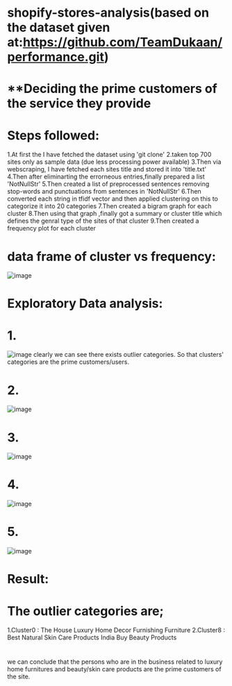 # shopify-stores-analysis(based on the dataset given at:https://github.com/TeamDukaan/performance.git)
# ******Deciding the prime customers of the service they provide****
# Steps followed:
1.At first the I have fetched the dataset using 'git clone' 
2.taken top 700 sites only as sample data (due less processing power available) 
3.Then via webscraping, I have fetched each sites title and stored it into 'title.txt' 
4.Then after eliminarting the errorneous entries,finally prepared a list 'NotNullStr' 
5.Then created a list of preprocessed sentences removing stop-words and punctuations from sentences in 'NotNullStr' 
6.Then converted each string in tfidf vector and then applied clustering on this to categorize it into 20 categories 
7.Then created a bigram graph for each cluster 
8.Then using that graph ,finally got a summary or cluster title which defines the genral type of the sites of that cluster 
9.Then created a frequency plot for each cluster 
# data frame of cluster vs frequency:
![image](https://github.com/1biswarup2/shopify-stores-analysis/assets/56034566/649abb06-82b3-4d44-9df7-d389f8a924c8)

# Exploratory Data analysis:
# 1.
![image](https://github.com/1biswarup2/shopify-stores-analysis/assets/56034566/18e5f3fa-57c1-4ee8-b7a2-3d28b40a323f)
clearly we can see there exists outlier categories. So that clusters' categories are the prime customers/users.
# 2.
![image](https://github.com/1biswarup2/shopify-stores-analysis/assets/56034566/1985375d-53f7-4575-aac7-e1922015d908)
# 3.
![image](https://github.com/1biswarup2/shopify-stores-analysis/assets/56034566/370e8b69-145d-4f1c-bdde-d5bf876b96cd)

# 4.
![image](https://github.com/1biswarup2/shopify-stores-analysis/assets/56034566/c7fee022-c728-470b-a520-9f4fe6fcfd23)
# 5.
![image](https://github.com/1biswarup2/shopify-stores-analysis/assets/56034566/d7d038b5-f654-4369-97c1-acd3d5450971)

# Result:
# The outlier categories are;
1.Cluster0 :  The House Luxury Home Decor Furnishing Furniture
2.Cluster8 :  Best Natural Skin Care Products India Buy Beauty Products
#
we can conclude that the persons who are in the business related to luxury home furnitures and beauty/skin care products are the prime customers of the site.




